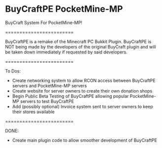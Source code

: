 BuyCraftPE PocketMine-MP
========================

BuyCraft System For PocketMine-MP!

========================

BuyCraftPE is a remake of the Minecraft PC Bukkit Plugin.
BuyCraftPE is NOT being made by the developers of the original BuyCraft plugin and will be taken down immediately if requested by said developers.

========================

To Dos:
- Create networking system to allow RCON access between BuyCraftPE servers and PocketMine-MP servers
- Create website for server owners to create their own donation shops
- Begin Public Beta Testing of BuyCraftPE allowing popular PocketMine-MP servers to test BuyCraftPE
- Add (possibly optional) Invoice system sent to server owners to keep their stores available

========================

DONE:
- Create main plugin code to allow smoother development of BuyCraftPE
